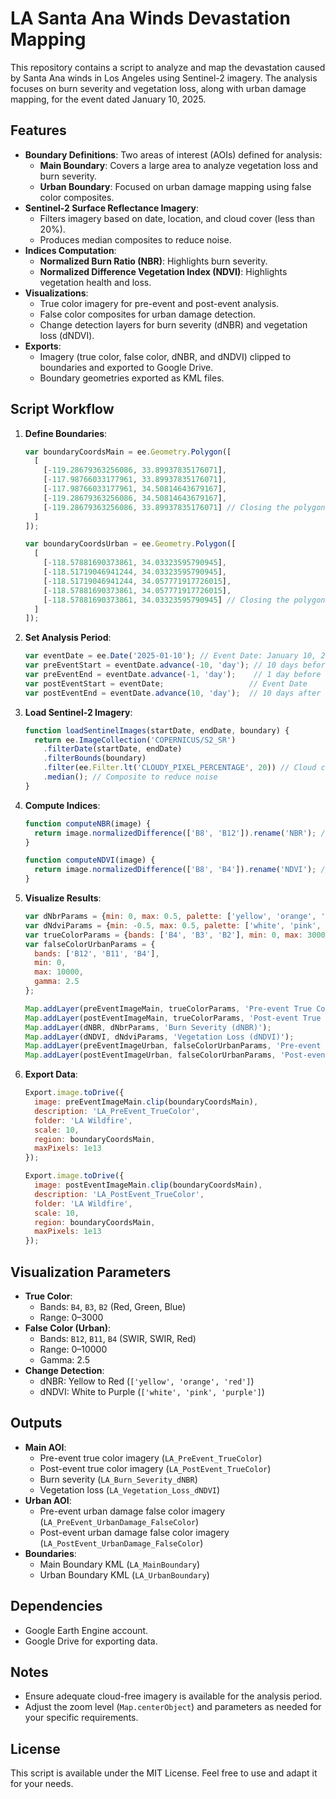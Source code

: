 # LA Santa Ana Winds Devastation Mapping

This repository contains a script to analyze and map the devastation caused by Santa Ana winds in Los Angeles using Sentinel-2 imagery. The analysis focuses on burn severity and vegetation loss, along with urban damage mapping, for the event dated January 10, 2025.

## Features
- **Boundary Definitions**: Two areas of interest (AOIs) defined for analysis:
  - **Main Boundary**: Covers a large area to analyze vegetation loss and burn severity.
  - **Urban Boundary**: Focused on urban damage mapping using false color composites.
- **Sentinel-2 Surface Reflectance Imagery**:
  - Filters imagery based on date, location, and cloud cover (less than 20%).
  - Produces median composites to reduce noise.
- **Indices Computation**:
  - **Normalized Burn Ratio (NBR)**: Highlights burn severity.
  - **Normalized Difference Vegetation Index (NDVI)**: Highlights vegetation health and loss.
- **Visualizations**:
  - True color imagery for pre-event and post-event analysis.
  - False color composites for urban damage detection.
  - Change detection layers for burn severity (dNBR) and vegetation loss (dNDVI).
- **Exports**:
  - Imagery (true color, false color, dNBR, and dNDVI) clipped to boundaries and exported to Google Drive.
  - Boundary geometries exported as KML files.

## Script Workflow
1. **Define Boundaries**:
   ```javascript
   var boundaryCoordsMain = ee.Geometry.Polygon([
     [
       [-119.28679363256086, 33.89937835176071],
       [-117.98766033177961, 33.89937835176071],
       [-117.98766033177961, 34.50814643679167],
       [-119.28679363256086, 34.50814643679167],
       [-119.28679363256086, 33.89937835176071] // Closing the polygon
     ]
   ]);

   var boundaryCoordsUrban = ee.Geometry.Polygon([
     [
       [-118.57881690373861, 34.03323595790945],
       [-118.51719046941244, 34.03323595790945],
       [-118.51719046941244, 34.057771917726015],
       [-118.57881690373861, 34.057771917726015],
       [-118.57881690373861, 34.03323595790945] // Closing the polygon
     ]
   ]);
   ```

2. **Set Analysis Period**:
   ```javascript
   var eventDate = ee.Date('2025-01-10'); // Event Date: January 10, 2025
   var preEventStart = eventDate.advance(-10, 'day'); // 10 days before
   var preEventEnd = eventDate.advance(-1, 'day');    // 1 day before
   var postEventStart = eventDate;                   // Event Date
   var postEventEnd = eventDate.advance(10, 'day');  // 10 days after
   ```

3. **Load Sentinel-2 Imagery**:
   ```javascript
   function loadSentinelImages(startDate, endDate, boundary) {
     return ee.ImageCollection('COPERNICUS/S2_SR')
       .filterDate(startDate, endDate)
       .filterBounds(boundary)
       .filter(ee.Filter.lt('CLOUDY_PIXEL_PERCENTAGE', 20)) // Cloud cover less than 20%
       .median(); // Composite to reduce noise
   }
   ```

4. **Compute Indices**:
   ```javascript
   function computeNBR(image) {
     return image.normalizedDifference(['B8', 'B12']).rename('NBR'); // Near-IR and SWIR
   }

   function computeNDVI(image) {
     return image.normalizedDifference(['B8', 'B4']).rename('NDVI'); // Near-IR and Red
   }
   ```

5. **Visualize Results**:
   ```javascript
   var dNbrParams = {min: 0, max: 0.5, palette: ['yellow', 'orange', 'red']};
   var dNdviParams = {min: -0.5, max: 0.5, palette: ['white', 'pink', 'purple']};
   var trueColorParams = {bands: ['B4', 'B3', 'B2'], min: 0, max: 3000};
   var falseColorUrbanParams = {
     bands: ['B12', 'B11', 'B4'],
     min: 0,
     max: 10000,
     gamma: 2.5
   };

   Map.addLayer(preEventImageMain, trueColorParams, 'Pre-event True Color');
   Map.addLayer(postEventImageMain, trueColorParams, 'Post-event True Color');
   Map.addLayer(dNBR, dNbrParams, 'Burn Severity (dNBR)');
   Map.addLayer(dNDVI, dNdviParams, 'Vegetation Loss (dNDVI)');
   Map.addLayer(preEventImageUrban, falseColorUrbanParams, 'Pre-event Urban Damage (False Color)');
   Map.addLayer(postEventImageUrban, falseColorUrbanParams, 'Post-event Urban Damage (False Color)');
   ```

6. **Export Data**:
   ```javascript
   Export.image.toDrive({
     image: preEventImageMain.clip(boundaryCoordsMain),
     description: 'LA_PreEvent_TrueColor',
     folder: 'LA Wildfire',
     scale: 10,
     region: boundaryCoordsMain,
     maxPixels: 1e13
   });

   Export.image.toDrive({
     image: postEventImageMain.clip(boundaryCoordsMain),
     description: 'LA_PostEvent_TrueColor',
     folder: 'LA Wildfire',
     scale: 10,
     region: boundaryCoordsMain,
     maxPixels: 1e13
   });
   ```

## Visualization Parameters
- **True Color**:
  - Bands: `B4`, `B3`, `B2` (Red, Green, Blue)
  - Range: 0–3000
- **False Color (Urban)**:
  - Bands: `B12`, `B11`, `B4` (SWIR, SWIR, Red)
  - Range: 0–10000
  - Gamma: 2.5
- **Change Detection**:
  - dNBR: Yellow to Red (`['yellow', 'orange', 'red']`)
  - dNDVI: White to Purple (`['white', 'pink', 'purple']`)

## Outputs
- **Main AOI**:
  - Pre-event true color imagery (`LA_PreEvent_TrueColor`)
  - Post-event true color imagery (`LA_PostEvent_TrueColor`)
  - Burn severity (`LA_Burn_Severity_dNBR`)
  - Vegetation loss (`LA_Vegetation_Loss_dNDVI`)
- **Urban AOI**:
  - Pre-event urban damage false color imagery (`LA_PreEvent_UrbanDamage_FalseColor`)
  - Post-event urban damage false color imagery (`LA_PostEvent_UrbanDamage_FalseColor`)
- **Boundaries**:
  - Main Boundary KML (`LA_MainBoundary`)
  - Urban Boundary KML (`LA_UrbanBoundary`)

## Dependencies
- Google Earth Engine account.
- Google Drive for exporting data.

## Notes
- Ensure adequate cloud-free imagery is available for the analysis period.
- Adjust the zoom level (`Map.centerObject`) and parameters as needed for your specific requirements.

## License
This script is available under the MIT License. Feel free to use and adapt it for your needs.

